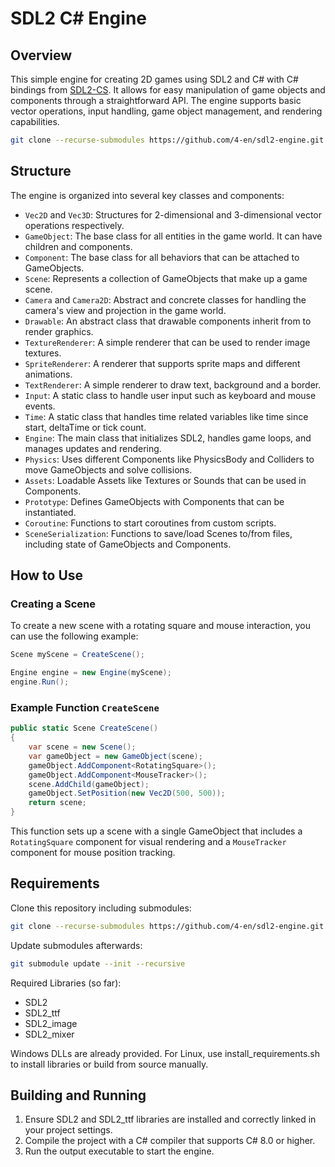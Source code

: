 
# SDL2 C# Engine

## Overview
This simple engine for creating 2D games using SDL2 and C# with C# bindings from [SDL2-CS](https://github.com/flibitijibibo/SDL2-CS). It allows for easy manipulation of game objects and components through a straightforward API. The engine supports basic vector operations, input handling, game object management, and rendering capabilities.

```bash
git clone --recurse-submodules https://github.com/4-en/sdl2-engine.git
```

## Structure
The engine is organized into several key classes and components:

- `Vec2D` and `Vec3D`: Structures for 2-dimensional and 3-dimensional vector operations respectively.
- `GameObject`: The base class for all entities in the game world. It can have children and components.
- `Component`: The base class for all behaviors that can be attached to GameObjects.
- `Scene`: Represents a collection of GameObjects that make up a game scene.
- `Camera` and `Camera2D`: Abstract and concrete classes for handling the camera's view and projection in the game world.
- `Drawable`: An abstract class that drawable components inherit from to render graphics.
- `TextureRenderer`: A simple renderer that can be used to render image textures.
- `SpriteRenderer`: A renderer that supports sprite maps and different animations.
- `TextRenderer`: A simple renderer to draw text, background and a border.
- `Input`: A static class to handle user input such as keyboard and mouse events.
- `Time`: A static class that handles time related variables like time since start, deltaTime or tick count.
- `Engine`: The main class that initializes SDL2, handles game loops, and manages updates and rendering.
- `Physics`: Uses different Components like PhysicsBody and Colliders to move GameObjects and solve collisions.
- `Assets`: Loadable Assets like Textures or Sounds that can be used in Components.
- `Prototype`: Defines GameObjects with Components that can be instantiated.
- `Coroutine`: Functions to start coroutines from custom scripts.
- `SceneSerialization`: Functions to save/load Scenes to/from files, including state of GameObjects and Components.

## How to Use

### Creating a Scene

To create a new scene with a rotating square and mouse interaction, you can use the following example:

```csharp
Scene myScene = CreateScene();

Engine engine = new Engine(myScene);
engine.Run();
```

### Example Function `CreateScene`

```csharp
public static Scene CreateScene()
{
    var scene = new Scene();
    var gameObject = new GameObject(scene);
    gameObject.AddComponent<RotatingSquare>();
    gameObject.AddComponent<MouseTracker>();
    scene.AddChild(gameObject);
    gameObject.SetPosition(new Vec2D(500, 500));
    return scene;
}
```

This function sets up a scene with a single GameObject that includes a `RotatingSquare` component for visual rendering and a `MouseTracker` component for mouse position tracking.

## Requirements
Clone this repository including submodules:
```bash
git clone --recurse-submodules https://github.com/4-en/sdl2-engine.git
```

Update submodules afterwards:
```bash
git submodule update --init --recursive
```

Required Libraries (so far):
- SDL2
- SDL2_ttf
- SDL2_image
- SDL2_mixer

Windows DLLs are already provided.
For Linux, use install_requirements.sh to install libraries or build from source manually.

## Building and Running
1. Ensure SDL2 and SDL2_ttf libraries are installed and correctly linked in your project settings.
2. Compile the project with a C# compiler that supports C# 8.0 or higher.
3. Run the output executable to start the engine.

